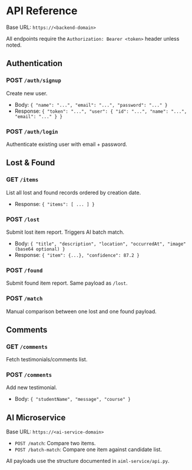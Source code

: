 # API Reference

Base URL: `https://<backend-domain>`

All endpoints require the `Authorization: Bearer <token>` header unless noted.

## Authentication
### POST `/auth/signup`
Create new user.
- Body: `{ "name": "...", "email": "...", "password": "..." }`
- Response: `{ "token": "...", "user": { "id": "...", "name": "...", "email": "..." } }`

### POST `/auth/login`
Authenticate existing user with email + password.

## Lost & Found
### GET `/items`
List all lost and found records ordered by creation date.
- Response: `{ "items": [ ... ] }`

### POST `/lost`
Submit lost item report. Triggers AI batch match.
- Body: `{ "title", "description", "location", "occurredAt", "image" (base64 optional) }`
- Response: `{ "item": {...}, "confidence": 87.2 }`

### POST `/found`
Submit found item report. Same payload as `/lost`.

### POST `/match`
Manual comparison between one lost and one found payload.

## Comments
### GET `/comments`
Fetch testimonials/comments list.

### POST `/comments`
Add new testimonial.
- Body: `{ "studentName", "message", "course" }`

## AI Microservice
Base URL: `https://<ai-service-domain>`

- `POST /match`: Compare two items.
- `POST /batch-match`: Compare one item against candidate list.

All payloads use the structure documented in `aiml-service/api.py`.
